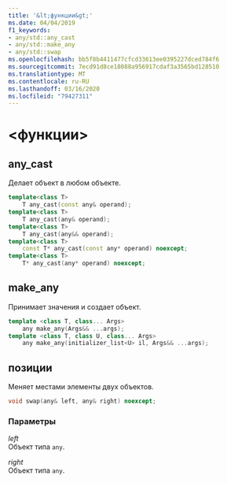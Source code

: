 ```yaml
---
title: '&lt;функции&gt;'
ms.date: 04/04/2019
f1_keywords:
- any/std::any_cast
- any/std::make_any
- any/std::swap
ms.openlocfilehash: bb5f8b4411477cfcd33613ee0395227dced784f6
ms.sourcegitcommit: 7ecd91d8ce18088a956917cdaf3a3565bd128510
ms.translationtype: MT
ms.contentlocale: ru-RU
ms.lasthandoff: 03/16/2020
ms.locfileid: "79427311"
---
```

# <a name="ltanygt-functions"></a>&lt;функции&gt;

## <a name="any_cast"></a>any_cast

Делает объект в любом объекте.

```cpp
template<class T>
    T any_cast(const any& operand);
template<class T>
    T any_cast(any& operand);
template<class T>
    T any_cast(any&& operand);
template<class T>
    const T* any_cast(const any* operand) noexcept;
template<class T>
    T* any_cast(any* operand) noexcept;
```

## <a name="make_any"></a>make_any

Принимает значения и создает объект.

```cpp
template <class T, class... Args>
    any make_any(Args&& ...args);
template <class T, class U, class... Args>
    any make_any(initializer_list<U> il, Args&& ...args);
```

## <a name="swap"></a>позиции

Меняет местами элементы двух объектов.

```cpp
void swap(any& left, any& right) noexcept;
```

### <a name="parameters"></a>Параметры

*left*\
Объект типа `any`.

*right*\
Объект типа `any`.
